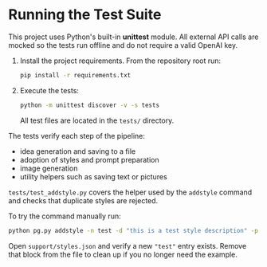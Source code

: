 # Running the Test Suite

This project uses Python's built-in **unittest** module. All external API calls
are mocked so the tests run offline and do not require a valid OpenAI key.

1. Install the project requirements. From the repository root run:
   ```bash
   pip install -r requirements.txt
   ```
2. Execute the tests:
   ```bash
   python -m unittest discover -v -s tests
   ```
   All test files are located in the `tests/` directory.

The tests verify each step of the pipeline:

- idea generation and saving to a file
- adoption of styles and prompt preparation
- image generation
- utility helpers such as saving text or pictures

`tests/test_addstyle.py` covers the helper used by the `addstyle` command and
checks that duplicate styles are rejected.

To try the command manually run:

```bash
python pg.py addstyle -n test -d "this is a test style description" -p "orange, blue"
```

Open `support/styles.json` and verify a new `"test"` entry exists. Remove that
block from the file to clean up if you no longer need the example.

